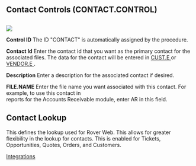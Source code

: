 ##  Contact Controls (CONTACT.CONTROL)

<PageHeader />

##

![](./CONTACT-CONTROL-1.png)

**Control ID** The ID "CONTACT" is automatically assigned by the procedure.  
  
**Contact Id** Enter the contact id that you want as the primary contact for the associated files. The data for the contact will be entered in [ CUST.E ](../../../../AR-OVERVIEW/AR-ENTRY/CUST-E/README.md) or [ VENDOR.E ](../../../../../rover/AP-OVERVIEW/AP-ENTRY/VENDOR-E/README.md) .   
  
**Description** Enter a description for the associated contact if desired.  
  
**FILE.NAME** Enter the file name you want associated with this contact. For
example, to use this contact in  
reports for the Accounts Receivable module, enter AR in this field.  


## Contact Lookup

This defines the lookup used for Rover Web. This allows for greater flexibility in the lookup for contacts. This is enabled for Tickets, Opportunities, Quotes, Orders, and Customers.

[Integrations](../../../../business-suite/integrations/contact-control/README.md#contact-lookup)
  
  
<badge text= "Version 8.10.57" vertical="middle" />

<PageFooter />